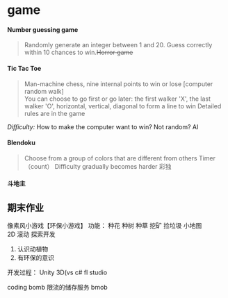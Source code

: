 # game  
#### Number guessing game  
> Randomly generate an integer between 1 and 20. Guess correctly within 10 chances to win.~~Horror game~~  
 
#### Tic Tac Toe 
> Man-machine chess, nine internal points to win or lose [computer random walk]  
> You can choose to go first or go later: the first walker 'X', the last walker 'O', horizontal, vertical, diagonal to form a line to win
> Detailed rules are in the game  

*Difficulty:* How to make the computer want to win? Not random? AI

#### Blendoku
> Choose from a group of colors that are different from others
> Timer（count）
> Difficulty gradually becomes harder
> 彩独


#### 斗地主 


## 期末作业  
像素风小游戏【环保小游戏】
功能： 种花 种树 种草 挖矿 捡垃圾 小地图  
2D 滚动 探索开发
1. 认识动植物
2. 有环保的意识  

开发过程：
Unity 3D(vs
c#
fl studio

coding
bomb 限流的储存服务 bmob

